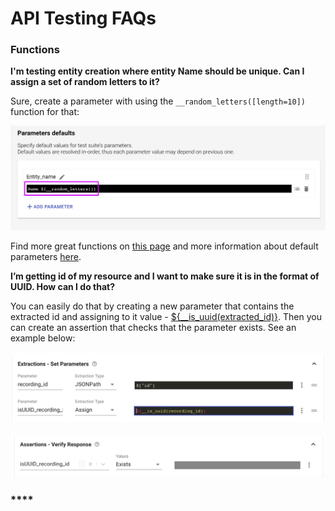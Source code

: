 # API Testing FAQs

### **Functions**

**I'm testing entity creation where entity Name should be unique. Can I assign a set of random letters to it?**

Sure, create a parameter with using the `__random_letters([length=10])` function for that:

![](../.gitbook/assets/screenshot-2021-04-01t155426.154.png)

Find more great functions on [this page](https://docs.loadmill.com/api-testing/test-suite-editor/functions#randomization-functions) and more information about default parameters [here](https://docs.loadmill.com/api-testing/test-suite-editor/test-suite-parameters). 

**I’m getting id of my resource and I want to make sure it is in the format of UUID. How can I do that?**

You can easily do that by creating a new parameter that contains the extracted id and assigning to it value - [${\_\_is\_uuid\(extracted\_id\)}](https://docs.loadmill.com/api-testing/test-suite-editor/functions#__is_uuid-target). Then you can create an assertion that checks that the parameter exists. See an example below:

![extracted parameter](../.gitbook/assets/extracted_id.png)

![assertion for the extracted parameter](../.gitbook/assets/assertion_extracted_id.png)

### \*\*\*\*

  


  


  


